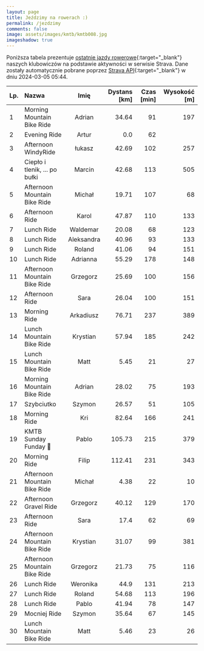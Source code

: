 ```yaml
---
layout: page
title: Jeździmy na rowerach :)
permalink: /jezdzimy
comments: false
image: assets/images/kmtb/kmtb008.jpg
imageshadow: true
---
```


Poniższa tabela prezentuje [ostatnie jazdy rowerowe](https://www.strava.com/clubs/336381){:target="_blank"} naszych klubowiczów na podstawie aktywności w serwisie Strava. Dane zostały automatycznie pobrane poprzez [Strava API](https://developers.strava.com/docs/reference/#api-Clubs-getClubActivitiesById){:target="_blank"} w dniu 2024-03-05 05:44.

Lp. | Nazwa | Imię | Dystans [km] | Czas [min] | Wysokość [m]
:--- | :--- | :---: | ---: | ---: | ---:
1|Morning Mountain Bike Ride|Adrian|34.64|91|197
2|Evening Ride|Artur|0.0|62|
3|Afternoon WindyRide|łukasz|42.69|102|257
4|Ciepło i tlenik, ... po bułki|Marcin|42.68|113|505
5|Afternoon Mountain Bike Ride|Michał|19.71|107|68
6|Afternoon Ride|Karol|47.87|110|133
7|Lunch Ride|Waldemar|20.08|68|123
8|Lunch Ride|Aleksandra|40.96|93|133
9|Lunch Ride|Roland|41.06|94|151
10|Lunch Ride|Adrianna|55.29|178|148
11|Afternoon Mountain Bike Ride|Grzegorz|25.69|100|156
12|Afternoon Ride|Sara|26.04|100|151
13|Morning Ride|Arkadiusz|76.71|237|389
14|Lunch Mountain Bike Ride|Krystian|57.94|185|242
15|Lunch Mountain Bike Ride|Matt|5.45|21|27
16|Morning Mountain Bike Ride|Adrian|28.02|75|193
17|Szybciutko|Szymon|26.57|51|105
18|Morning Ride|Kri|82.64|166|241
19|KMTB Sunday Funday 💯|Pablo|105.73|215|379
20|Morning Ride|Filip|112.41|231|343
21|Afternoon Mountain Bike Ride|Michał|4.38|22|10
22|Afternoon Gravel Ride|Grzegorz|40.12|129|170
23|Afternoon Ride|Sara|17.4|62|69
24|Afternoon Mountain Bike Ride|Krystian|31.07|99|381
25|Afternoon Mountain Bike Ride|Grzegorz|21.73|75|116
26|Lunch Ride|Weronika|44.9|131|213
27|Lunch Ride|Roland|54.68|113|196
28|Lunch Ride|Pablo|41.94|78|147
29|Mocniej Ride|Szymon|35.64|67|145
30|Lunch Mountain Bike Ride|Matt|5.46|23|26
